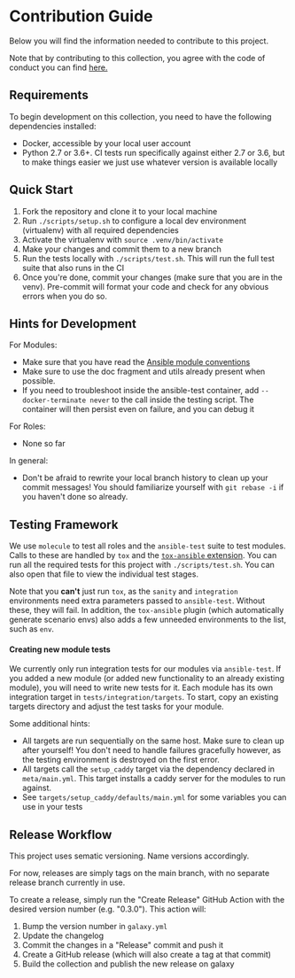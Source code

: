# Contribution Guide

Below you will find the information needed to contribute to this project.

Note that by contributing to this collection, you agree with the code of conduct you can find [here.](https://github.com/maxhoesel/ansible-collection-caddy/blob/main/CODE_OF_CONDUCT.md)

## Requirements

To begin development on this collection, you need to have the following dependencies installed:

- Docker, accessible by your local user account
- Python 2.7 or 3.6+. CI tests run specifically against either 2.7 or 3.6, but to make things easier we just use whatever version is available locally

## Quick Start

1. Fork the repository and clone it to your local machine
2. Run `./scripts/setup.sh` to configure a local dev environment (virtualenv) with all required dependencies
3. Activate the virtualenv with `source .venv/bin/activate`
4. Make your changes and commit them to a new branch
5. Run the tests locally with `./scripts/test.sh`. This will run the full test suite that also runs in the CI
6. Once you're done, commit your changes (make sure that you are in the venv).
   Pre-commit will format your code and check for any obvious errors when you do so.

## Hints for Development

For Modules:
- Make sure that you have read the [Ansible module conventions](https://docs.ansible.com/ansible/latest/dev_guide/developing_modules_best_practices.html)
- Make sure to use the doc fragment and utils already present when possible.
- If you need to troubleshoot inside the ansible-test container, add `--docker-terminate never` to the
  call inside the testing script. The container will then persist even on failure, and you can debug it

For Roles:
- None so far

In general:
- Don't be afraid to rewrite your local branch history to clean up your commit messages!
  You should familiarize yourself with `git rebase -i` if you haven't done so already.

## Testing Framework

We use `molecule` to test all roles and the `ansible-test` suite to test modules. Calls to these are handled by `tox` and the [`tox-ansible` extension]( https://github.com/ansible-community/tox-ansible).
You can run all the required tests for this project with `./scripts/test.sh`. You can also open that file to view the individual test stages.

Note that you **can't** just run `tox`, as the `sanity` and `integration` environments need extra parameters passed to
`ansible-test`. Without these, they will fail. In addition, the `tox-ansible` plugin (which automatically generate scenario envs)
also adds a few unneeded environments to the list, such as `env`.

#### Creating new module tests

We currently only run integration tests for our modules via `ansible-test`. If you added a new module (or added new functionality to an already existing module),
you will need to write new tests for it. Each module has its own integration target in `tests/integration/targets`. To start, copy an existing targets directory
and adjust the test tasks for your module.

Some additional hints:

- All targets are run sequentially on the same host. Make sure to clean up after yourself! You don't need to handle failures gracefully however,
  as the testing environment is destroyed on the first error.
- All targets call the `setup_caddy` target via the dependency declared in `meta/main.yml`. This target installs a caddy server for the modules to run against.
- See `targets/setup_caddy/defaults/main.yml` for some variables you can use in your tests

## Release Workflow

This project uses sematic versioning. Name versions accordingly.

For now, releases are simply tags on the main branch, with no separate release branch currently in use.

To create a release, simply run the "Create Release" GitHub Action with the desired version number (e.g. "0.3.0").
This action will:

1. Bump the version number in `galaxy.yml`
2. Update the changelog
3. Commit the changes in a "Release" commit and push it
4. Create a GitHub release (which will also create a tag at that commit)
5. Build the collection and publish the new release on galaxy
